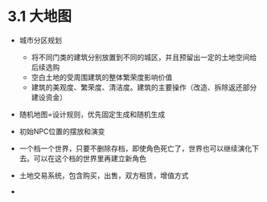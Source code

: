 # 3.1 大地图

- 城市分区规划
  - 将不同门类的建筑分别放置到不同的城区，并且预留出一定的土地空间给后续选购
  - 空白土地的受周围建筑的整体繁荣度影响价值
  - 建筑的美观度、繁荣度、清洁度。建筑的主要操作（改造、拆除返还部分建设资金）

- 随机地图=设计规则，优先固定生成和随机生成

- 初始NPC位置的摆放和演变

- 一个档一个世界，只要不删除存档，即使角色死亡了，世界也可以继续演化下去。可以在这个档的世界里再建立新角色
- 土地交易系统，包含购买，出售，双方租赁，增值方式
- 